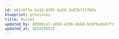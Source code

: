 ```yaml
---
id: e61c6f3a-ba1d-4365-ba10-2e02bf317b8a
blueprint: provinces
title: Pursat
updated_by: 48900ce7-a050-429b-bb0d-9c6f6a8167fc
updated_at: 1652256532
---
```


